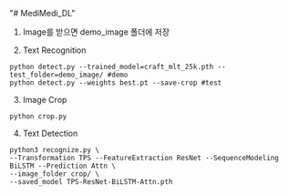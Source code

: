 "# MediMedi_DL" 
1. Image를 받으면 demo_image 폴더에 저장

2. Text Recognition
```
python detect.py --trained_model=craft_mlt_25k.pth --test_folder=demo_image/ #demo
python detect.py --weights best.pt --save-crop #test
```
3. Image Crop
```
python crop.py
```
4. Text Detection
```
python3 recognize.py \
--Transformation TPS --FeatureExtraction ResNet --SequenceModeling BiLSTM --Prediction Attn \
--image_folder crop/ \
--saved_model TPS-ResNet-BiLSTM-Attn.pth
```
